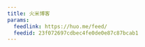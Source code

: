 ```yaml
---
title: 火米博客
params:
  feedlink: https://huo.me/feed/
  feedid: 23f072697cdbec4fe0de0e87c87bcab1
---
```

